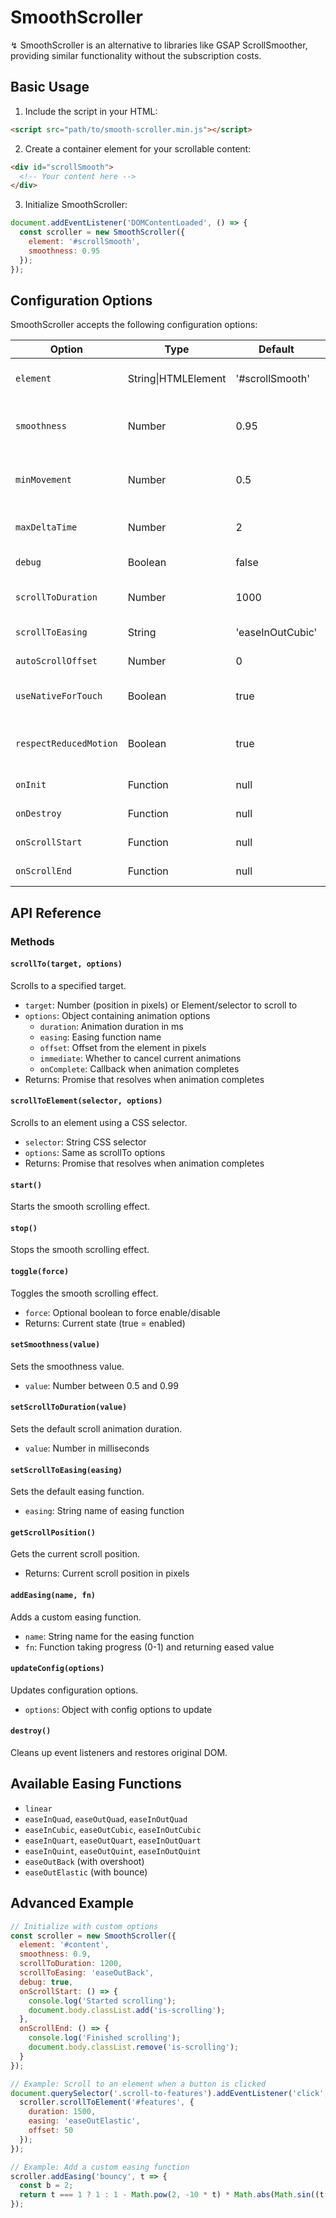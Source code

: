 # SmoothScroller

↯ SmoothScroller is an alternative to libraries like GSAP ScrollSmoother, providing similar functionality without the subscription costs.

## Basic Usage

1. Include the script in your HTML:
```html
<script src="path/to/smooth-scroller.min.js"></script>
```

2. Create a container element for your scrollable content:
```html
<div id="scrollSmooth">
  <!-- Your content here -->
</div>
```

3. Initialize SmoothScroller:
```javascript
document.addEventListener('DOMContentLoaded', () => {
  const scroller = new SmoothScroller({
    element: '#scrollSmooth',
    smoothness: 0.95
  });
});
```

## Configuration Options

SmoothScroller accepts the following configuration options:

| Option | Type | Default | Description |
|--------|------|---------|-------------|
| `element` | String\|HTMLElement | '#scrollSmooth' | Element to apply smooth scrolling to |
| `smoothness` | Number | 0.95 | Scrolling smoothness (0.8-0.95 recommended) |
| `minMovement` | Number | 0.5 | Minimum movement threshold in pixels |
| `maxDeltaTime` | Number | 2 | Maximum delta time for stability |
| `debug` | Boolean | false | Enable console logging |
| `scrollToDuration` | Number | 1000 | Default duration for scrollTo in ms |
| `scrollToEasing` | String | 'easeInOutCubic' | Default easing function |
| `autoScrollOffset` | Number | 0 | Offset for scrollTo |
| `useNativeForTouch` | Boolean | true | Use native scrolling on touch devices |
| `respectReducedMotion` | Boolean | true | Respect user's reduced motion preference |
| `onInit` | Function | null | Callback after initialization |
| `onDestroy` | Function | null | Callback after destruction |
| `onScrollStart` | Function | null | Callback when scrolling starts |
| `onScrollEnd` | Function | null | Callback when scrolling ends |

## API Reference

### Methods

#### `scrollTo(target, options)`
Scrolls to a specified target.
- `target`: Number (position in pixels) or Element/selector to scroll to
- `options`: Object containing animation options
    - `duration`: Animation duration in ms
    - `easing`: Easing function name
    - `offset`: Offset from the element in pixels
    - `immediate`: Whether to cancel current animations
    - `onComplete`: Callback when animation completes
- Returns: Promise that resolves when animation completes

#### `scrollToElement(selector, options)`
Scrolls to an element using a CSS selector.
- `selector`: String CSS selector
- `options`: Same as scrollTo options
- Returns: Promise that resolves when animation completes

#### `start()`
Starts the smooth scrolling effect.

#### `stop()`
Stops the smooth scrolling effect.

#### `toggle(force)`
Toggles the smooth scrolling effect.
- `force`: Optional boolean to force enable/disable
- Returns: Current state (true = enabled)

#### `setSmoothness(value)`
Sets the smoothness value.
- `value`: Number between 0.5 and 0.99

#### `setScrollToDuration(value)`
Sets the default scroll animation duration.
- `value`: Number in milliseconds

#### `setScrollToEasing(easing)`
Sets the default easing function.
- `easing`: String name of easing function

#### `getScrollPosition()`
Gets the current scroll position.
- Returns: Current scroll position in pixels

#### `addEasing(name, fn)`
Adds a custom easing function.
- `name`: String name for the easing function
- `fn`: Function taking progress (0-1) and returning eased value

#### `updateConfig(options)`
Updates configuration options.
- `options`: Object with config options to update

#### `destroy()`
Cleans up event listeners and restores original DOM.

## Available Easing Functions

- `linear`
- `easeInQuad`, `easeOutQuad`, `easeInOutQuad`
- `easeInCubic`, `easeOutCubic`, `easeInOutCubic`
- `easeInQuart`, `easeOutQuart`, `easeInOutQuart`
- `easeInQuint`, `easeOutQuint`, `easeInOutQuint`
- `easeOutBack` (with overshoot)
- `easeOutElastic` (with bounce)

## Advanced Example

```javascript
// Initialize with custom options
const scroller = new SmoothScroller({
  element: '#content',
  smoothness: 0.9,
  scrollToDuration: 1200,
  scrollToEasing: 'easeOutBack',
  debug: true,
  onScrollStart: () => {
    console.log('Started scrolling');
    document.body.classList.add('is-scrolling');
  },
  onScrollEnd: () => {
    console.log('Finished scrolling');
    document.body.classList.remove('is-scrolling');
  }
});

// Example: Scroll to an element when a button is clicked
document.querySelector('.scroll-to-features').addEventListener('click', () => {
  scroller.scrollToElement('#features', {
    duration: 1500,
    easing: 'easeOutElastic',
    offset: 50
  });
});

// Example: Add a custom easing function
scroller.addEasing('bouncy', t => {
  const b = 2;
  return t === 1 ? 1 : 1 - Math.pow(2, -10 * t) * Math.abs(Math.sin((t * 10 - 0.75) * ((2 * Math.PI) / 3) * b));
});
```